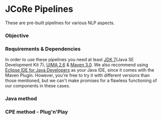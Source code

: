 # JCoRe Pipelines

These are pre-built pipelines for various NLP aspects.

### Objective


### Requirements & Dependencies
In order to use these pipelines you need at least [JDK 7](http://www.oracle.com/technetwork/java/javase/downloads/jdk7-downloads-1880260.html)(Java SE Development Kit 7), [UIMA 2.6](https://uima.apache.org/index.html) & [Maven 3.0](https://maven.apache.org/). We also recommend using [Eclipse IDE for Java Developers](http://www.eclipse.org/downloads/) as your Java IDE, since it comes with the Maven Plugin. However, you're free to try it with different versions than those mentioned, but we can't make promises for a flawless functioning of our components in these cases.

### Java method

### CPE method - Plug'n'Play
